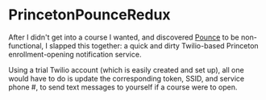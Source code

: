 # PrincetonPounceRedux

After I didn't get into a course I wanted, and discovered [Pounce](https://pounce.tigerapps.org/) to be non-functional, I slapped this together: a quick and dirty Twilio-based Princeton enrollment-opening notification service.

Using a trial Twilio account (which is easily created and set up), all one would have to do is update the corresponding token, SSID, and service phone #, to send text messages to yourself if a course were to open.

